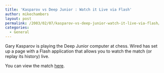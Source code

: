 ```yaml
---
title: 'Kasparov vs Deep Junior : Watch it Live via Flash'
author: mikechambers
layout: post
permalink: /2003/02/07/kasparov-vs-deep-junior-watch-it-live-via-flash/
categories:
  - General
---
```



Gary Kasparov is playing the Deep Junior computer at chess. Wired has set up a page with a Flash application that allows you to watch the match (or replay its history) live.

You can view the match [here][1].

 [1]: http://static.wired.com/news/feature/chess/game.html